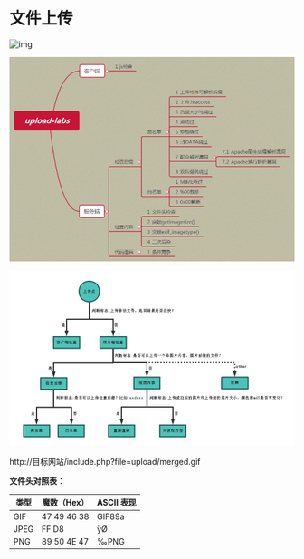 # 文件上传

![img](https://cdn.nlark.com/yuque/0/2021/png/2476579/1627433334141-cb693e43-53e8-4e28-80b9-b2c08e23f2f6.png?x-oss-process=image%2Fresize%2Cw_752%2Fformat%2Cwebp)

![上传漏洞分类](https://github.com/c0ny1/upload-labs/raw/master/doc/mind-map.png)

![判断上传漏洞类型](https://github.com/c0ny1/upload-labs/raw/master/doc/sum_up.png)



http://目标网站/include.php?file=upload/merged.gif

**文件头对照表**：

| 类型 | 魔数（Hex） | ASCII 表现 |
| ---- | ----------- | ---------- |
| GIF  | 47 49 46 38 | GIF89a     |
| JPEG | FF D8       | ÿØ         |
| PNG  | 89 50 4E 47 | ‰PNG       |
